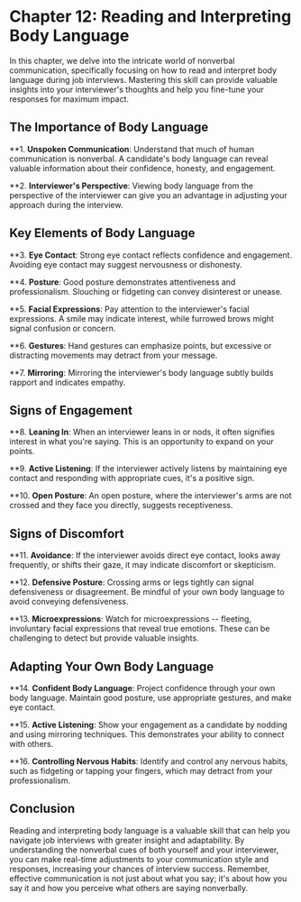 Chapter 12: Reading and Interpreting Body Language
==================================================

In this chapter, we delve into the intricate world of nonverbal communication, specifically focusing on how to read and interpret body language during job interviews. Mastering this skill can provide valuable insights into your interviewer's thoughts and help you fine-tune your responses for maximum impact.

The Importance of Body Language
-------------------------------

\*\*1. **Unspoken Communication**: Understand that much of human communication is nonverbal. A candidate's body language can reveal valuable information about their confidence, honesty, and engagement.

\*\*2. **Interviewer's Perspective**: Viewing body language from the perspective of the interviewer can give you an advantage in adjusting your approach during the interview.

Key Elements of Body Language
-----------------------------

\*\*3. **Eye Contact**: Strong eye contact reflects confidence and engagement. Avoiding eye contact may suggest nervousness or dishonesty.

\*\*4. **Posture**: Good posture demonstrates attentiveness and professionalism. Slouching or fidgeting can convey disinterest or unease.

\*\*5. **Facial Expressions**: Pay attention to the interviewer's facial expressions. A smile may indicate interest, while furrowed brows might signal confusion or concern.

\*\*6. **Gestures**: Hand gestures can emphasize points, but excessive or distracting movements may detract from your message.

\*\*7. **Mirroring**: Mirroring the interviewer's body language subtly builds rapport and indicates empathy.

Signs of Engagement
-------------------

\*\*8. **Leaning In**: When an interviewer leans in or nods, it often signifies interest in what you're saying. This is an opportunity to expand on your points.

\*\*9. **Active Listening**: If the interviewer actively listens by maintaining eye contact and responding with appropriate cues, it's a positive sign.

\*\*10. **Open Posture**: An open posture, where the interviewer's arms are not crossed and they face you directly, suggests receptiveness.

Signs of Discomfort
-------------------

\*\*11. **Avoidance**: If the interviewer avoids direct eye contact, looks away frequently, or shifts their gaze, it may indicate discomfort or skepticism.

\*\*12. **Defensive Posture**: Crossing arms or legs tightly can signal defensiveness or disagreement. Be mindful of your own body language to avoid conveying defensiveness.

\*\*13. **Microexpressions**: Watch for microexpressions -- fleeting, involuntary facial expressions that reveal true emotions. These can be challenging to detect but provide valuable insights.

Adapting Your Own Body Language
-------------------------------

\*\*14. **Confident Body Language**: Project confidence through your own body language. Maintain good posture, use appropriate gestures, and make eye contact.

\*\*15. **Active Listening**: Show your engagement as a candidate by nodding and using mirroring techniques. This demonstrates your ability to connect with others.

\*\*16. **Controlling Nervous Habits**: Identify and control any nervous habits, such as fidgeting or tapping your fingers, which may detract from your professionalism.

Conclusion
----------

Reading and interpreting body language is a valuable skill that can help you navigate job interviews with greater insight and adaptability. By understanding the nonverbal cues of both yourself and your interviewer, you can make real-time adjustments to your communication style and responses, increasing your chances of interview success. Remember, effective communication is not just about what you say; it's about how you say it and how you perceive what others are saying nonverbally.
